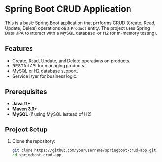 # Spring Boot CRUD Application

This is a basic Spring Boot application that performs CRUD (Create, Read, Update, Delete) operations on a `Product` entity. The project uses Spring Data JPA to interact with a MySQL database (or H2 for in-memory testing).

## Features
- Create, Read, Update, and Delete operations on products.
- RESTful API for managing products.
- MySQL or H2 database support.
- Service layer for business logic.

## Prerequisites

- **Java 11+**
- **Maven 3.6+**
- **MySQL** (if using MySQL instead of H2)

## Project Setup

1. Clone the repository:

   ```bash
   git clone https://github.com/yourusername/springboot-crud-app.git
   cd springboot-crud-app
